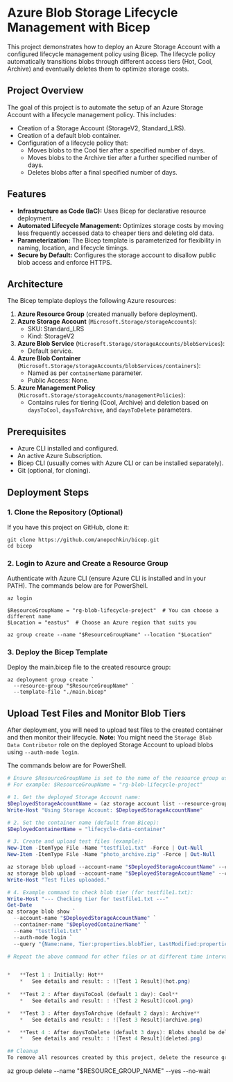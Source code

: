 # Azure Blob Storage Lifecycle Management with Bicep 

This project demonstrates how to deploy an Azure Storage Account with a configured lifecycle management policy using Bicep. The lifecycle policy automatically transitions blobs through different access tiers (Hot, Cool, Archive) and eventually deletes them to optimize storage costs.

## Project Overview

The goal of this project is to automate the setup of an Azure Storage Account with a lifecycle management policy. This includes:
- Creation of a Storage Account (StorageV2, Standard_LRS).
- Creation of a default blob container.
- Configuration of a lifecycle policy that:
    - Moves blobs to the Cool tier after a specified number of days.
    - Moves blobs to the Archive tier after a further specified number of days.
    - Deletes blobs after a final specified number of days.

## Features

- **Infrastructure as Code (IaC):** Uses Bicep for declarative resource deployment.
- **Automated Lifecycle Management:** Optimizes storage costs by moving less frequently accessed data to cheaper tiers and deleting old data.
- **Parameterization:** The Bicep template is parameterized for flexibility in naming, location, and lifecycle timings.
- **Secure by Default:** Configures the storage account to disallow public blob access and enforce HTTPS.

## Architecture

The Bicep template deploys the following Azure resources:
1.  **Azure Resource Group** (created manually before deployment).
2.  **Azure Storage Account** (`Microsoft.Storage/storageAccounts`):
    -   SKU: Standard_LRS
    -   Kind: StorageV2
3.  **Azure Blob Service** (`Microsoft.Storage/storageAccounts/blobServices`):
    -   Default service.
4.  **Azure Blob Container** (`Microsoft.Storage/storageAccounts/blobServices/containers`):
    -   Named as per `containerName` parameter.
    -   Public Access: None.
5.  **Azure Management Policy** (`Microsoft.Storage/storageAccounts/managementPolicies`):
    -   Contains rules for tiering (Cool, Archive) and deletion based on `daysToCool`, `daysToArchive`, and `daysToDelete` parameters.

## Prerequisites

- Azure CLI installed and configured.
- An active Azure Subscription.
- Bicep CLI (usually comes with Azure CLI or can be installed separately).
- Git (optional, for cloning).

## Deployment Steps

### 1. Clone the Repository (Optional)
If you have this project on GitHub, clone it:
```
git clone https://github.com/anopochkin/bicep.git
cd bicep 
```

### 2. Login to Azure and Create a Resource Group
Authenticate with Azure CLI (ensure Azure CLI is installed and in your PATH). The commands below are for PowerShell.
```
az login
```

```
$ResourceGroupName = "rg-blob-lifecycle-project"  # You can choose a different name
$Location = "eastus"  # Choose an Azure region that suits you

az group create --name "$ResourceGroupName" --location "$Location"
```

### 3. Deploy the Bicep Template
Deploy the main.bicep file to the created resource group:
```
az deployment group create `
  --resource-group "$ResourceGroupName" `
  --template-file "./main.bicep" 

```

## Upload Test Files and Monitor Blob Tiers

After deployment, you will need to upload test files to the created container and then monitor their lifecycle.
**Note:** You might need the `Storage Blob Data Contributor` role on the deployed Storage Account to upload blobs using `--auth-mode login`.

The commands below are for PowerShell.

```powershell
# Ensure $ResourceGroupName is set to the name of the resource group used in "Deployment Steps"
# For example: $ResourceGroupName = "rg-blob-lifecycle-project"

# 1. Get the deployed Storage Account name:
$DeployedStorageAccountName = (az storage account list --resource-group "$ResourceGroupName" --query "[0].name" -o tsv)
Write-Host "Using Storage Account: $DeployedStorageAccountName"

# 2. Set the container name (default from Bicep):
$DeployedContainerName = "lifecycle-data-container"

# 3. Create and upload test files (example):
New-Item -ItemType File -Name "testfile1.txt" -Force | Out-Null
New-Item -ItemType File -Name "photo_archive.zip" -Force | Out-Null

az storage blob upload --account-name "$DeployedStorageAccountName" --container-name "$DeployedContainerName" --name "testfile1.txt" --file "testfile1.txt" --auth-mode login
az storage blob upload --account-name "$DeployedStorageAccountName" --container-name "$DeployedContainerName" --name "photo_archive.zip" --file "photo_archive.zip" --auth-mode login
Write-Host "Test files uploaded."

# 4. Example command to check blob tier (for testfile1.txt):
Write-Host "--- Checking tier for testfile1.txt ---"
Get-Date
az storage blob show `
  --account-name "$DeployedStorageAccountName" `
  --container-name "$DeployedContainerName" `
  --name "testfile1.txt" `
  --auth-mode login `
  --query "{Name:name, Tier:properties.blobTier, LastModified:properties.lastModified}"

# Repeat the above command for other files or at different time intervals for your tests.


*   **Test 1 : Initially: Hot**
    *   See details and result: : ![Test 1 Result](hot.png)
        
*   **Test 2 : After daysToCool (default 1 day): Cool**
    *   See details and result: : ![Test 2 Result](cool.png)

*   **Test 3 : After daysToArchive (default 2 days): Archive**
    *   See details and result: : ![Test 3 Result](archive.png)

*   **Test 4 : After daysToDelete (default 3 days): Blobs should be deleted.**
    *   See details and result: : ![Test 4 Result](deleted.png)

## Cleanup
To remove all resources created by this project, delete the resource group:
```
az group delete --name "$RESOURCE_GROUP_NAME" --yes --no-wait
```
